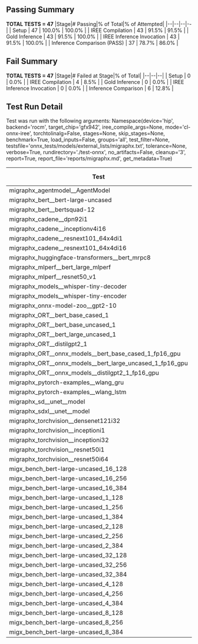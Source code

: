 ## Passing Summary

**TOTAL TESTS = 47**
|Stage|# Passing|% of Total|% of Attempted|
|--|--|--|--|
| Setup | 47 | 100.0% | 100.0% |
| IREE Compilation | 43 | 91.5% | 91.5% |
| Gold Inference | 43 | 91.5% | 100.0% |
| IREE Inference Invocation | 43 | 91.5% | 100.0% |
| Inference Comparison (PASS) | 37 | 78.7% | 86.0% |
## Fail Summary

**TOTAL TESTS = 47**
|Stage|# Failed at Stage|% of Total|
|--|--|--|
| Setup | 0 | 0.0% |
| IREE Compilation | 4 | 8.5% |
| Gold Inference | 0 | 0.0% |
| IREE Inference Invocation | 0 | 0.0% |
| Inference Comparison | 6 | 12.8% |
## Test Run Detail
Test was run with the following arguments:
Namespace(device='hip', backend='rocm', target_chip='gfx942', iree_compile_args=None, mode='cl-onnx-iree', torchtolinalg=False, stages=None, skip_stages=None, benchmark=True, load_inputs=False, groups='all', test_filter=None, testsfile='onnx_tests/models/external_lists/migraphx.txt', tolerance=None, verbose=True, rundirectory='./test-onnx', no_artifacts=False, cleanup='3', report=True, report_file='reports/migraphx.md', get_metadata=True)

| Test | Exit Status | Mean Benchmark Time (ms) | Notes |
|--|--|--|--|
| migraphx_agentmodel__AgentModel | Numerics | 1.5535590540125404 | |
| migraphx_bert__bert-large-uncased | PASS | 19.363691696155538 | |
| migraphx_bert__bertsquad-12 | compilation | None | |
| migraphx_cadene__dpn92i1 | PASS | 5.059193420844773 | |
| migraphx_cadene__inceptionv4i16 | PASS | 29.268879297887906 | |
| migraphx_cadene__resnext101_64x4di1 | PASS | 5.919419455393736 | |
| migraphx_cadene__resnext101_64x4di16 | PASS | 29.588594621020377 | |
| migraphx_huggingface-transformers__bert_mrpc8 | PASS | 7.166800443083048 | |
| migraphx_mlperf__bert_large_mlperf | Numerics | 28.065549179863854 | |
| migraphx_mlperf__resnet50_v1 | PASS | 4.815175689195525 | |
| migraphx_models__whisper-tiny-decoder | PASS | 38.308150169474104 | |
| migraphx_models__whisper-tiny-encoder | Numerics | 46.332651614728896 | |
| migraphx_onnx-model-zoo__gpt2-10 | compilation | None | |
| migraphx_ORT__bert_base_cased_1 | PASS | 115.46443248840255 | |
| migraphx_ORT__bert_base_uncased_1 | PASS | 116.3286622484318 | |
| migraphx_ORT__bert_large_uncased_1 | PASS | 773.2034282914052 | |
| migraphx_ORT__distilgpt2_1 | PASS | 69.41776034266998 | |
| migraphx_ORT__onnx_models__bert_base_cased_1_fp16_gpu | Numerics | 66.93218634322736 | |
| migraphx_ORT__onnx_models__bert_large_uncased_1_fp16_gpu | Numerics | 329.30350431706756 | |
| migraphx_ORT__onnx_models__distilgpt2_1_fp16_gpu | Numerics | 33.87924035778269 | |
| migraphx_pytorch-examples__wlang_gru | PASS | 17.976748079915218 | |
| migraphx_pytorch-examples__wlang_lstm | PASS | 8.103743528276395 | |
| migraphx_sd__unet__model | import_model | None | |
| migraphx_sdxl__unet__model | import_model | None | |
| migraphx_torchvision__densenet121i32 | PASS | 17.862278954165742 | |
| migraphx_torchvision__inceptioni1 | PASS | 7.203955839123623 | |
| migraphx_torchvision__inceptioni32 | PASS | 27.965193741644423 | |
| migraphx_torchvision__resnet50i1 | PASS | 4.6945164556949885 | |
| migraphx_torchvision__resnet50i64 | PASS | 20.51970624711876 | |
| migx_bench_bert-large-uncased_16_128 | PASS | 26.90573227412712 | |
| migx_bench_bert-large-uncased_16_256 | PASS | 38.598466009177535 | |
| migx_bench_bert-large-uncased_16_384 | PASS | 58.54565183916646 | |
| migx_bench_bert-large-uncased_1_128 | PASS | 12.059318471310588 | |
| migx_bench_bert-large-uncased_1_256 | PASS | 12.597681552079726 | |
| migx_bench_bert-large-uncased_1_384 | PASS | 19.408002730752166 | |
| migx_bench_bert-large-uncased_2_128 | PASS | 12.588234091665418 | |
| migx_bench_bert-large-uncased_2_256 | PASS | 19.579232409510208 | |
| migx_bench_bert-large-uncased_2_384 | PASS | 20.366057230248337 | |
| migx_bench_bert-large-uncased_32_128 | PASS | 37.19304512222215 | |
| migx_bench_bert-large-uncased_32_256 | PASS | 129.16295362326005 | |
| migx_bench_bert-large-uncased_32_384 | PASS | 120.35543961812637 | |
| migx_bench_bert-large-uncased_4_128 | PASS | 19.56760989324677 | |
| migx_bench_bert-large-uncased_4_256 | PASS | 20.493413577331044 | |
| migx_bench_bert-large-uncased_4_384 | PASS | 24.079316656972313 | |
| migx_bench_bert-large-uncased_8_128 | PASS | 20.879175568766456 | |
| migx_bench_bert-large-uncased_8_256 | PASS | 27.389585718106574 | |
| migx_bench_bert-large-uncased_8_384 | PASS | 34.988277564601354 | |
